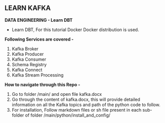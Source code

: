 ## LEARN KAFKA
**DATA ENGINEERING - Learn DBT**
- Learn DBT, For this tutorial Docker Docker distribution is used.

**Following Services are covered -**
1. Kafka Broker
2. Kafka Producer
3. Kafka Consumer
4. Schema Registry
5. Kafka Connect
6. Kafka Stream Processing

**How to navigate through this Repo -**
1. Go to folder /main/ and open file kafka.docx
2. Go through the content of kafka.docx, this will provide detailed information on all the Kafka topics  and path of the python code to follow.
3. For installation, Follow markdown files or sh file present in each sub-folder of folder /main/python/install_and_config/
